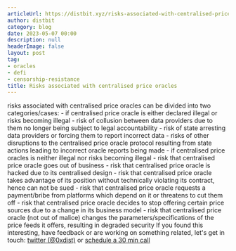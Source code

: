 ```yaml
---
articleUrl: https://distbit.xyz/risks-associated-with-centralised-price-oracles
author: distbit
category: blog
date: 2023-05-07 00:00
description: null
headerImage: false
layout: post
tag:
- oracles
- defi
- censorship-resistance
title: Risks associated with centralised price oracles
---
```


 risks associated with centralised price oracles can be divided into two categories/cases:  - if centralised price oracle is either declared illegal or risks becoming illegal  	- risk of collusion between data providers due to them no longer being subject to legal accountability  	- risk of state arresting data providers or forcing them to report incorrect data  	- risks of other disruptions to the centralised price oracle protocol resulting from state actions leading to incorrect oracle reports being made   - if centralised price oracles is neither illegal nor risks becoming illegal   	- risk that centralised price oracle goes out of business  	- risk that centralised price oracle is hacked due to its centralised design  	- risk that centralised price oracle takes advantage of its position without technically violating its contract, hence can not be sued  	- risk that centralised price oracle requests a payment/bribe from platforms which depend on it or threatens to cut them off  	- risk that centralised price oracle decides to stop offering certain price sources due to a change in its business model  	- risk that centralised price oracle (not out of malice) changes the parameters/specifications of the price feeds it offers, resulting in degraded security  If you found this interesting, have feedback or are working on something related, let's get in touch: [twitter (@0xdist)](https://twitter.com/0xdist) or [schedule a 30 min call](https://cal.com/distbit/30min)